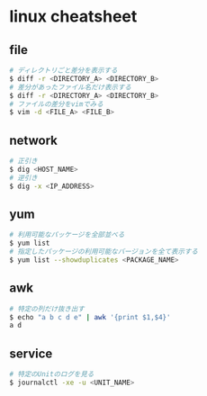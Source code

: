 # linux cheatsheet

## file
```bash
# ディレクトリごと差分を表示する
$ diff -r <DIRECTORY_A> <DIRECTORY_B>
# 差分があったファイル名だけ表示する
$ diff -r <DIRECTORY_A> <DIRECTORY_B>
# ファイルの差分をvimでみる
$ vim -d <FILE_A> <FILE_B>
```

## network
```bash
# 正引き
$ dig <HOST_NAME>
# 逆引き
$ dig -x <IP_ADDRESS>
```

## yum
```bash
# 利用可能なパッケージを全部並べる
$ yum list
# 指定したパッケージの利用可能なバージョンを全て表示する
$ yum list --showduplicates <PACKAGE_NAME>
```

## awk
```bash
# 特定の列だけ抜き出す
$ echo "a b c d e" | awk '{print $1,$4}'
a d
```

## service
```bash
# 特定のUnitのログを見る
$ journalctl -xe -u <UNIT_NAME>
```
